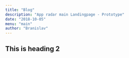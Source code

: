 ```yaml
---
title: "Blog"
description: "App radar main Landingpage - Prototype"
date: "2018-10-05"
menu: "main"
author: "Branislav"
---
```



## This is heading  2

